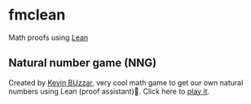 # fmclean
Math proofs using [Lean](https://leanprover-community.github.io/)

## Natural number game (NNG)

Created by [Kevin BUzzar](https://github.com/kbuzzard), very cool math game to get our own natural numbers using Lean (proof assistant)🤘.
Click here to [play it](https://www.ma.imperial.ac.uk/~buzzard/xena/natural_number_game/).
